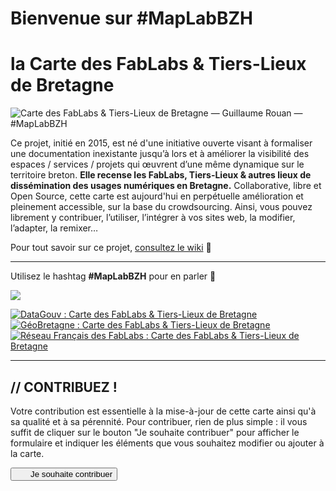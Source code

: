 # Bienvenue sur #MapLabBZH
# la Carte des FabLabs & Tiers-Lieux de Bretagne
<img src="https://raw.githubusercontent.com/grouan/bzh_fablab/master/img/wiki/maplabbzh_logo_250x226.png" alt="Carte des FabLabs & Tiers-Lieux de Bretagne — Guillaume Rouan — #MapLabBZH" />

Ce projet, initié en 2015, est né d'une initiative ouverte visant à formaliser une documentation inexistante jusqu’à lors et à améliorer la visibilité des espaces / services / projets qui œuvrent d’une même dynamique sur le territoire breton. **Elle recense les FabLabs, Tiers-Lieux & autres lieux de dissémination des usages numériques en Bretagne.** Collaborative, libre et Open Source, cette carte est aujourd'hui en perpétuelle amélioration et pleinement accessible, sur la base  du crowdsourcing. Ainsi, vous pouvez librement y contribuer, l’utiliser, l’intégrer à vos sites web, la modifier, l’adapter, la remixer…

Pour tout savoir sur ce projet, [consultez le wiki](/grouan/bzh_fablab/wiki) :rocket:

<hr />

Utilisez le hashtag **#MapLabBZH** pour en parler :speech_balloon:

<img src="https://raw.githubusercontent.com/grouan/bzh_fablab/master/img/wiki/cc-by.png" />

<a href="http://bit.ly/DataGouvFabLabs" target="_blank"><img src="https://raw.githubusercontent.com/grouan/bzh_fablab/master/img/wiki/datagouv_logo.png" alt="DataGouv : Carte des FabLabs & Tiers-Lieux de Bretagne" /></a><br />
<a href="http://bit.ly/GeoBretagneFabLabs" target="_blank"><img src="https://raw.githubusercontent.com/grouan/bzh_fablab/master/img/wiki/geobretagne_logo.png" alt="GéoBretagne : Carte des FabLabs & Tiers-Lieux de Bretagne" /></a><br />
<a href="http://bit.ly/MapLabsBZH_RFF" target="_blank"><img src="https://raw.githubusercontent.com/grouan/bzh_fablab/master/img/wiki/reseauff_logo.png" alt="Réseau Français des FabLabs : Carte des FabLabs & Tiers-Lieux de Bretagne" /></a> 

<hr />

## // CONTRIBUEZ !

Votre contribution est essentielle à la mise-à-jour de cette carte ainsi qu'à sa qualité et à sa pérennité. Pour contribuer, rien de plus simple : il vous suffit de cliquer sur le bouton "Je souhaite contribuer" pour afficher le formulaire et indiquer les éléments que vous souhaitez modifier ou ajouter à la carte.

<button onclick="var x = document.getElementById('formulaire');
    if (x.style.display === 'none') {
        x.style.display = 'block';
    } else {
        x.style.display = 'none';
    }"><img src="http://guillaume-rouan.net/blog/wp-content/uploads/2017/07/square-add-icon.png" style="width:12px;height:12px;margin-right:12px;" />Je souhaite contribuer</button>
<div id="formulaire" style="display:none;">
<!-- -->
<form action="http://guillaume-rouan.net/contact_bzh_fablab.php" method="post" style="background-color:#EAEAEA;border-radius:5px;padding:12px;">
  <fieldset style="border:5px solid #333">
    <legend style="font-weight:bold;color:#FFF;background-color:#333;padding:2px 10px;">QUI SUIS-JE</legend>
    <label for="CONTACT-name">Nom / Prénom : </label> <input id="CONTACT-name" type="text" name="contact_nom" /><br />
    <label for="CONTACT-mail">E-mail : </label> <input id="CONTACT-mail" type="text" name="contact_mail" /><br />
    <label for="CONTACT-statut">Statut : </label> <input id="CONTACT-statut" type="text" name="contact_statut" /><br />
    <label for="CONTACT-message">Message : </label><br />
    <textarea id="ECONTACT-message" name="contact_message" row="3" cols=""></textarea>
  </fieldset>
  <fieldset style="border:5px solid #333;margin-top:20px;">
    <legend style="font-weight:bold;color:#FFF;background-color:#333;padding:2px 10px;">CE QUE JE PROPOSE D'AJOUTER À LA CARTE</legend>
    <fieldset style="border-color:#FFF;">
        <legend style="font-weight:bold;color:#FFF;padding:2px 10px;">STRUCTURE / SERVICE / PROJET</legend>
        <label for="ETB-name">Nom : </label> <input id="ETB-name" type="text" name="_nom" /><br />
        <label for="ETB-orga">Organisme : </label> <input id="ETB-orga" type="text" name="_organisme" /><br />
        <label for="ETB-type">Type : </label><br /> 
            <input type="radio" name="_type" id="radio1" value="Cantine numérique" /> <img src="https://raw.githubusercontent.com/grouan/bzh_fablab/master/img/osm_marker_cantine.png" style="width:25px;height:25px;" /> <label for="radio1">Cantine numérique ou espace de coworking</label><br />
            <input type="radio" name="_type" id="radio3" value="FabLab MIT" /> <img src="https://raw.githubusercontent.com/grouan/bzh_fablab/master/img/osm_marker_fablabMIT.png" style="width:25px;height:25px;" /> <label for="radio3">FabLab labellisé MIT</label><br />
            <input type="radio" name="_type" id="radio4" value="FabLab" /> <img src="https://raw.githubusercontent.com/grouan/bzh_fablab/master/img/osm_marker_fablab.png" style="width:25px;height:25px;" /> <label for="radio4">Atelier de fabrication</label><br />
            <input type="radio" name="_type" id="radio5" value="Formation / Recherche" /> <img src="https://raw.githubusercontent.com/grouan/bzh_fablab/master/img/osm_marker_formation.png" style="width:25px;height:25px;" /> <label for="radio5">Formation / Recherche</label><br />
            <input type="radio" name="_type" id="radio6" value="FrenchTech" /> <img src="https://raw.githubusercontent.com/grouan/bzh_fablab/master/img/osm_marker_frenchtech.png" style="width:25px;height:25px;" /> <label for="radio6">FrenchTech</label><br />
            <input type="radio" name="_type" id="radio7" value="Hackerspace" /> <img src="https://raw.githubusercontent.com/grouan/bzh_fablab/master/img/osm_marker_hakerspace.png" style="width:25px;height:25px;" /> <label for="radio7">Hackerspace</label><br />
            <input type="radio" name="_type" id="radio8" value="Makerspace" /> <img src="https://raw.githubusercontent.com/grouan/bzh_fablab/master/img/osm_marker_makerspace.png" style="width:25px;height:25px;" /> <label for="radio8">Makerspace</label><br />
            <input type="radio" name="_type" id="radio9" value="Tiers-Lieu" /> <img src="https://raw.githubusercontent.com/grouan/bzh_fablab/master/img/osm_marker_tierslieu.png" style="width:25px;height:25px;" /> <label for="radio9">Tiers-Lieu</label><br />
            <input type="radio" name="_type" id="radio10" value="Espace / Organisation facilitant les usages numériques" /> <img src="https://raw.githubusercontent.com/grouan/bzh_fablab/master/img/osm_marker_usages.png" style="width:25px;height:25px;" /> <label for="radio10">Espace / Organisation facilitant les usages numériques</label><br />
    </fieldset>
    <fieldset style="border-color:#FFF;">
        <legend style="font-weight:bold;color:#FFF;padding:2px 10px;">COORDONNÉES</legend>
    <label for="ETB-adr">Adresse : </label> <input id="ETB-adr" type="text" name="_adresse" /><br /> 
    <label for="ETB-cp">CP : </label> <input id="ETB-cp" type="text" name="_cp" size="6" /> 
    <label for="ETB-ville">Ville : </label> <input id="ETB-ville" type="text" name="_ville" /><br />
    <label for="ETB-web">Site web : </label> <input id="ETB-web" type="text" name="_web" /><br />
    <label for="ETB-fb">Page Facebook : </label> <input id="ETB-fb" type="text" name="_facebook" /><br />
    <label for="ETB-tw">Profil Twitter : </label> <input id="ETB-tw" type="text" name="_twitter" /><br />
    <label for="ETB-mail">E-mail de contact : </label> <input id="ETB-mail" type="text" name="_mail" x-moz-errormessage="Merci d'indiquer une adresse mail valide :)" /><br />
    </fieldset>
    <fieldset style="border-color:#FFF;">
        <legend style="font-weight:bold;color:#FFF;padding:2px 10px;">GÉOLOCALISATION GPS</legend>
        <label for="ETB-GPSlat">Latitude : </label> <input id="ETB-GPSlat" type="text" name="_GPSlat" /><br />
        <label for="ETB-GPSlon">Longitude : </label> <input id="ETB-GPSlon" type="text" name="_GPSlon" /><br />
    </fieldset>
    </fieldset>
    <div style="text-align:right;font-size:0.7em;color:#FFF;">Les informations de la rubrique "Qui suis-je" mentionnées dans le présent formulaire servent uniquement à usage de communication. Elle ne seront pas stockées en base de données, ni cédées ou vendues à aucun tiers.</div>
  <input type="submit" value="&rarr; JE CONTRIBUE" style="margin-top:20px;border:0px;font-weight:bold;color:#FFF;background-color:#333;padding:2px 10px;" />
</form>
<!-- -->
</div>
